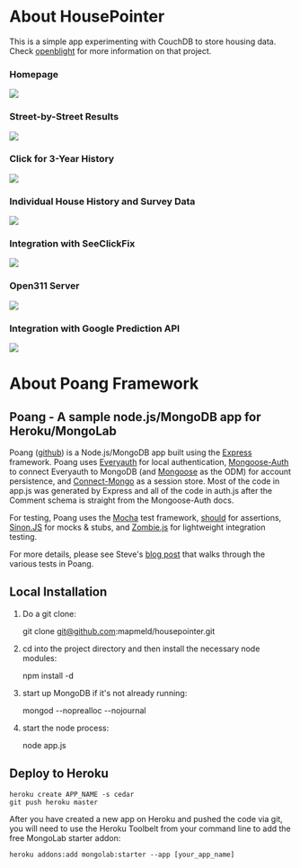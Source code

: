 # About HousePointer

This is a simple app experimenting with CouchDB to store housing data. Check [openblight](https://github.com/codeforamerica/openblight) for more information on that project.

### Homepage
<img src="http://i.imgur.com/koNAz.png"/>

### Street-by-Street Results
<img src="http://i.imgur.com/naW3T.png"/>

### Click for 3-Year History
<img src="http://i.imgur.com/3ePoQ.png"/>

### Individual House History and Survey Data
<img src="http://i.imgur.com/QNAB1.png"/>

### Integration with SeeClickFix
<img src="http://i.imgur.com/03l8t.png"/>

### Open311 Server
<img src="http://i.imgur.com/Wxkmu.png"/>

### Integration with Google Prediction API
<img src="http://i.imgur.com/n3AmJ.png"/>

# About Poang Framework

## Poang - A sample node.js/MongoDB app for Heroku/MongoLab

Poang ([github](https://github.com/BeyondFog/Poang)) is a Node.js/MongoDB app built using the [Express](http://expressjs.com/) framework. Poang uses [Everyauth](http://everyauth.com/) for local authentication, [Mongoose-Auth](https://github.com/bnoguchi/mongoose-auth) to connect Everyauth to MongoDB (and [Mongoose](http://mongoosejs.com/) as the ODM) for account persistence, and [Connect-Mongo](https://github.com/kcbanner/connect-mongo) as a session store. Most of the code in app.js was generated by Express and all of the code in auth.js after the Comment schema is straight from the Mongoose-Auth docs.

For testing, Poang uses the [Mocha](http://visionmedia.github.com/mocha/) test framework, [should](https://github.com/visionmedia/should.js) for assertions, [Sinon.JS](http://sinonjs.org/) for mocks & stubs, and [Zombie.js](http://zombie.labnotes.org/) for lightweight integration testing.

For more details, please see Steve's [blog post](http://blog.beyondfog.com/?p=222) that walks through the various tests in Poang.

## Local Installation
 
1) Do a git clone:

    git clone git@github.com:mapmeld/housepointer.git
    
2) cd into the project directory and then install the necessary node modules:

    npm install -d

3) start up MongoDB if it's not already running:
  
    mongod --noprealloc --nojournal
    
4) start the node process:

    node app.js

## Deploy to Heroku

    heroku create APP_NAME -s cedar
    git push heroku master

After you have created a new app on Heroku and pushed the code via git, you will need to use the Heroku Toolbelt from your command line to add the free MongoLab starter addon:

    heroku addons:add mongolab:starter --app [your_app_name]